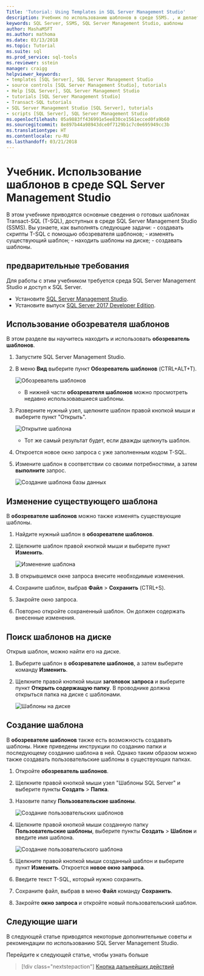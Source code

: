 ```yaml
---
Title: 'Tutorial: Using Templates in SQL Server Management Studio'
description: Учебник по использованию шаблонов в среде SSMS. , и делает это по-другому.
keywords: SQL Server, SSMS, SQL Server Management Studio, шаблоны
author: MashaMSFT
ms.author: mathoma
ms.date: 03/13/2018
ms.topic: Tutorial
ms.suite: sql
ms.prod_service: sql-tools
ms.reviewer: sstein
manager: craigg
helpviewer_keywords:
- templates [SQL Server], SQL Server Management Studio
- source controls [SQL Server Management Studio], tutorials
- Help [SQL Server], SQL Server Management Studio
- tutorials [SQL Server Management Studio]
- Transact-SQL tutorials
- SQL Server Management Studio [SQL Server], tutorials
- scripts [SQL Server], SQL Server Management Studio
ms.openlocfilehash: 05a9883ff436991e5ee830ce1561ecced0fa9b60
ms.sourcegitcommit: 8e897b44a98943dce0f7129b1c7c0e695949cc3b
ms.translationtype: HT
ms.contentlocale: ru-RU
ms.lasthandoff: 03/21/2018
---
```

# <a name="tutorial-using-templates-within-sql-server-management-studio"></a>Учебник. Использование шаблонов в среде SQL Server Management Studio
В этом учебнике приводятся основные сведения о готовых шаблонах Transact-SQL (T-SQL), доступных в среде SQL Server Management Studio (SSMS). Вы узнаете, как выполнять следующие задачи:
    - создавать скрипты T-SQL с помощью обозревателя шаблонов;
    - изменять существующий шаблон; 
    - находить шаблоны на диске;
    - создавать шаблоны.
   

## <a name="prerequisites"></a>предварительные требования
Для работы с этим учебником требуется среда SQL Server Management Studio и доступ к SQL Server. 

- Установите [SQL Server Management Studio](https://docs.microsoft.com/en-us/sql/ssms/download-sql-server-management-studio-ssms).
- Установите выпуск [SQL Server 2017 Developer Edition](https://www.microsoft.com/en-us/sql-server/sql-server-downloads).

 

## <a name="using-the-template-browser"></a>Использование обозревателя шаблонов
В этом разделе вы научитесь находить и использовать **обозреватель шаблонов**. 

1. Запустите SQL Server Management Studio.
2. В меню **Вид** выберите пункт **Обозреватель шаблонов** (CTRL+ALT+T). 

    ![Обозреватель шаблонов](media/templates-ssms/templatebrowser.png)
    - В нижней части **обозревателя шаблонов** можно просмотреть недавно использовавшиеся шаблоны.

3. Разверните нужный узел, щелкните шаблон правой кнопкой мыши и выберите пункт "Открыть".

    ![Открытие шаблона](media/templates-ssms/opentemplate.png)
    - Тот же самый результат будет, если дважды щелкнуть шаблон.

4. Откроется новое окно запроса с уже заполненным кодом T-SQL. 
5. Измените шаблон в соответствии со своими потребностями, а затем **выполните** запрос.
    
    ![Создание шаблона базы данных](media/templates-ssms/createdbtemplate.png)


## <a name="edit-an-existing-template"></a>Изменение существующего шаблона
В **обозревателе шаблонов** можно также изменять существующие шаблоны.  

1. Найдите нужный шаблон в **обозревателе шаблонов**.
2. Щелкните шаблон правой кнопкой мыши и выберите пункт **Изменить**.

    ![Изменение шаблона](media/templates-ssms/edittemplate.png)

3. В открывшемся окне запроса внесите необходимые изменения.
4. Сохраните шаблон, выбрав **Файл** > **Сохранить** (CTRL+S).
5. Закройте окно запроса.
6. Повторно откройте сохраненный шаблон. Он должен содержать внесенные изменения.
 

## <a name="locate-the-templates-on-disk"></a>Поиск шаблонов на диске
Открыв шаблон, можно найти его на диске.

1. Выберите шаблон в **обозревателе шаблонов**, а затем выберите команду **Изменить**.
2. Щелкните правой кнопкой мыши **заголовок запроса** и выберите пункт **Открыть содержащую папку**. В проводнике должна открыться папка на диске с шаблонами. 

    ![Шаблоны на диске](media/templates-ssms/templatesondisk.png)
  

## <a name="create-a-new-template"></a>Создание шаблона
В **обозревателе шаблонов** также есть возможность создавать шаблоны. Ниже приведены инструкции по созданию папки и последующему созданию шаблона в ней. Однако таким образом можно также создавать пользовательские шаблоны в существующих папках. 

1. Откройте **обозреватель шаблонов**.
2. Щелкните правой кнопкой мыши узел "Шаблоны SQL Server" и выберите пункты **Создать** > **Папка**. 
3. Назовите папку **Пользовательские шаблоны**.

    ![Создание пользовательских шаблонов](media/templates-ssms/creatingcustomtemplate.png)

4. Щелкните правой кнопкой мыши созданную папку **Пользовательские шаблоны**, выберите пункты **Создать** > **Шаблон** и введите имя шаблона. 
 
    ![Создание пользовательского шаблона](media/templates-ssms/createnewtemplate.png)
   
5. Щелкните правой кнопкой мыши созданный шаблон и выберите пункт **Изменить**. Откроется **новое окно запроса**.
6. Введите текст T-SQL, который нужно сохранить. 
7. Сохраните файл, выбрав в меню **Файл** команду **Сохранить**.
8. Закройте **окно запроса** и откройте новый пользовательский шаблон. 

    

## <a name="next-steps"></a>Следующие шаги
В следующей статье приводятся некоторые дополнительные советы и рекомендации по использованию SQL Server Management Studio. 

Перейдите к следующей статье, чтобы узнать больше
> [!div class="nextstepaction"]
> [Кнопка дальнейших действий](ssms-tricks.md)
